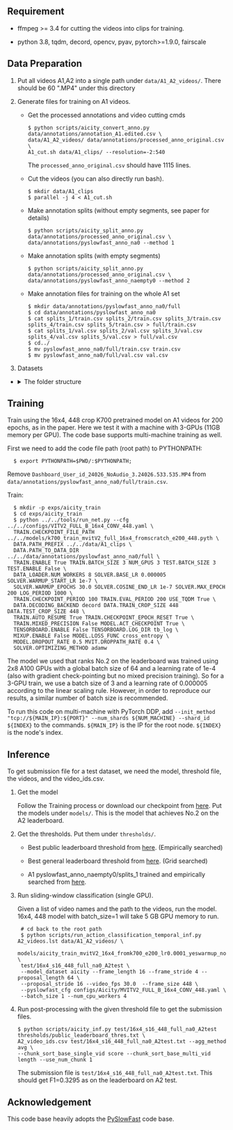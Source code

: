 ## Requirement
  + ffmpeg >= 3.4 for cutting the videos into clips for training.
 
  + python 3.8, tqdm, decord, opencv, pyav, pytorch>=1.9.0, fairscale

## Data Preparation
  1. Put all videos A1,A2 into a single path under `data/A1_A2_videos/`. There should be 60 ".MP4" under this directory
  
  2. Generate files for training on A1 videos.

     + Get the processed annotations and video cutting cmds

       ```
       $ python scripts/aicity_convert_anno.py data/annotations/annotation_A1.edited.csv \
       data/A1_A2_videos/ data/annotations/processed_anno_original.csv \
       A1_cut.sh data/A1_clips/ --resolution=-2:540
       ```
       The `processed_anno_original.csv` should have 1115 lines.

     + Cut the videos (you can also directly run bash).

       ```
       $ mkdir data/A1_clips
       $ parallel -j 4 < A1_cut.sh
       ```

     + Make annotation splits (without empty segments, see paper for details)

       ```
       $ python scripts/aicity_split_anno.py data/annotations/processed_anno_original.csv \
       data/annotations/pyslowfast_anno_na0 --method 1
       ```

     + Make annotation splits (with empty segments)

       ```
       $ python scripts/aicity_split_anno.py data/annotations/processed_anno_original.csv \
       data/annotations/pyslowfast_anno_naempty0 --method 2
       ```

     + Make annotation files for training on the whole A1 set

       ```
       $ mkdir data/annotations/pyslowfast_anno_na0/full
       $ cd data/annotations/pyslowfast_anno_na0
       $ cat splits_1/train.csv splits_2/train.csv splits_3/train.csv splits_4/train.csv splits_5/train.csv > full/train.csv
       $ cat splits_1/val.csv splits_2/val.csv splits_3/val.csv splits_4/val.csv splits_5/val.csv > full/val.csv
       $ cd../
       $ mv pyslowfast_anno_na0/full/train.csv train.csv
       $ mv pyslowfast_anno_na0/full/val.csv val.csv
       ```
  3. Datasets 
  + <details><summary>The folder structure</summary>
    <p>
      #### Datasets
      ```
      /xxxx
        ├──snu_acc
          ├── data
          │   ├── A1_A2_videos (Original Video Files)
          │   ├── A1_clips ( Cutted-clips from running the command parallel -j 4 < A1_cut.sh )
          │   ├── annotations
          │   │   ├── annotation_A1.edited.csv
          │   │   ├── processed_anno_original.csv
          │   │   ├── train.csv
          │   │   ├── val.csv
          │   │   ├── train
          │   │   │   ├── camView1
          │   │   │   │   ├── 0.csv
          │   │   │   │   ├── 1.csv
          │   │   │   │   ├── 2.csv
          │   │   │   │   ├── ...
          │   │   │   │   ├── 15.csv
          │   │   │   │   ├── 16.csv
          │   │   │   │   ├── 17.csv
          │   │   │   │   ├── 0
          │   │   │   │   ├── 1
          │   │   │   │   ├── 2
          │   │   │   │   ├── ...
          │   │   │   │   ├── 15
          │   │   │   │   ├── 16
          │   │   │   │   ├── 17
          │   │   │   ├── camView2
          │   │   │   │   ├── 0.csv
          │   │   │   │   ├── 1.csv
          │   │   │   │   ├── 2.csv
          │   │   │   │   ├── ...
          │   │   │   │   ├── 15.csv
          │   │   │   │   ├── 16.csv
          │   │   │   │   ├── 17.csv
          │   │   │   │   ├── 0
          │   │   │   │   ├── 1
          │   │   │   │   ├── 2
          │   │   │   │   ├── ...
          │   │   │   │   ├── 15
          │   │   │   │   ├── 16
          │   │   │   │   ├── 17
          │   │   │   ├── camView3
          │   │   │   │   ├── 0.csv
          │   │   │   │   ├── 1.csv
          │   │   │   │   ├── 2.csv
          │   │   │   │   ├── ...
          │   │   │   │   ├── 15.csv
          │   │   │   │   ├── 16.csv
          │   │   │   │   ├── 17.csv
          │   │   │   │   ├── 0
          │   │   │   │   ├── 1
          │   │   │   │   ├── 2
          │   │   │   │   ├── ...
          │   │   │   │   ├── 15
          │   │   │   │   ├── 16
          │   │   │   │   ├── 17
          │   │   ├── val
          │   │   │   ├── camView1
          │   │   │   │   ├── 0.csv
          │   │   │   │   ├── 1.csv
          │   │   │   │   ├── 2.csv
          │   │   │   │   ├── ...
          │   │   │   │   ├── 15.csv
          │   │   │   │   ├── 16.csv
          │   │   │   │   ├── 17.csv
          │   │   │   │   ├── 0
          │   │   │   │   ├── 1
          │   │   │   │   ├── 2
          │   │   │   │   ├── ...
          │   │   │   │   ├── 15
          │   │   │   │   ├── 16
          │   │   │   │   ├── 17
          │   │   │   ├── camView2
          │   │   │   │   ├── 0.csv
          │   │   │   │   ├── 1.csv
          │   │   │   │   ├── 2.csv
          │   │   │   │   ├── ...
          │   │   │   │   ├── 15.csv
          │   │   │   │   ├── 16.csv
          │   │   │   │   ├── 17.csv
          │   │   │   │   ├── 0
          │   │   │   │   ├── 1
          │   │   │   │   ├── 2
          │   │   │   │   ├── ...
          │   │   │   │   ├── 15
          │   │   │   │   ├── 16
          │   │   │   │   ├── 17
          │   │   │   ├── camView3
          │   │   │   │   ├── 0.csv
          │   │   │   │   ├── 1.csv
          │   │   │   │   ├── 2.csv
          │   │   │   │   ├── ...
          │   │   │   │   ├── 15.csv
          │   │   │   │   ├── 16.csv
          │   │   │   │   ├── 17.csv
          │   │   │   │   ├── 0
          │   │   │   │   ├── 1
          │   │   │   │   ├── 2
          │   │   │   │   ├── ...
          │   │   │   │   ├── 15
          │   │   │   │   ├── 16
          │   │   │   │   ├── 17
          ├── labels
          ├── pose
          ├── videos
          │   ├── user_id_xxx
          │   │   ├── VIDEO1.MP4
          │   │   ├── VIDEO2.MP4
          │   │   ├── ...
          │   ├── ...
          ├── video_ids.csv
      ```        
    </p>
    </detail>
                                                                                 
    
  
  
     + download pre-trained K700 checkpoints from [here](https://drive.google.com/file/d/1wn1392Kn6CFxcSH6lJpqZky9-PJxqTlY/view?usp=sharing). Put the `k700_train_mvitV2_full_16x4_fromscratch_e200_448.pyth` under `models/`. This model achieves 71.91 top-1 accuracy on Kinetics700 validation sets.

## Training
  Train using the 16x4, 448 crop K700 pretrained model on A1 videos for 200 epochs, as in the paper.
  Here we test it with a machine with 3-GPUs (11GB memory per GPU). The code base supports multi-machine training as well.

  First we need to add the code file path (root path) to PYTHONPATH:

  ```
    $ export PYTHONPATH=$PWD/:$PYTHONPATH;
  ```

  Remove `Dashboard_User_id_24026_NoAudio_3.24026.533.535.MP4` from `data/annotations/pyslowfast_anno_na0/full/train.csv`.

  Train:

  ```
    $ mkdir -p exps/aicity_train
    $ cd exps/aicity_train
    $ python ../../tools/run_net.py --cfg ../../configs/VITV2_FULL_B_16x4_CONV_448.yaml \
    TRAIN.CHECKPOINT_FILE_PATH ../../models/k700_train_mvitV2_full_16x4_fromscratch_e200_448.pyth \
    DATA.PATH_PREFIX ../../data/A1_clips \
    DATA.PATH_TO_DATA_DIR ../../data/annotations/pyslowfast_anno_na0/full \
    TRAIN.ENABLE True TRAIN.BATCH_SIZE 3 NUM_GPUS 3 TEST.BATCH_SIZE 3 TEST.ENABLE False \
    DATA_LOADER.NUM_WORKERS 8 SOLVER.BASE_LR 0.000005 SOLVER.WARMUP_START_LR 1e-7 \
    SOLVER.WARMUP_EPOCHS 30.0 SOLVER.COSINE_END_LR 1e-7 SOLVER.MAX_EPOCH 200 LOG_PERIOD 1000 \
    TRAIN.CHECKPOINT_PERIOD 100 TRAIN.EVAL_PERIOD 200 USE_TQDM True \
    DATA.DECODING_BACKEND decord DATA.TRAIN_CROP_SIZE 448 DATA.TEST_CROP_SIZE 448 \
    TRAIN.AUTO_RESUME True TRAIN.CHECKPOINT_EPOCH_RESET True \
    TRAIN.MIXED_PRECISION False MODEL.ACT_CHECKPOINT True \
    TENSORBOARD.ENABLE False TENSORBOARD.LOG_DIR tb_log \
    MIXUP.ENABLE False MODEL.LOSS_FUNC cross_entropy \
    MODEL.DROPOUT_RATE 0.5 MVIT.DROPPATH_RATE 0.4 \
    SOLVER.OPTIMIZING_METHOD adamw
  ```

  The model we used that ranks No.2 on the leaderboard was trained using 2x8 A100 GPUs with a global batch size of 64 and a learning rate of 1e-4 (also with gradient check-pointing but no mixed precision training). So for a 3-GPU train, we use a batch size of 3 and a learning rate of 0.000005 according to the linear scaling rule. However, in order to reproduce our results, a similar number of batch size is recommended.

  To run this code on multi-machine with PyTorch DDP, add `--init_method "tcp://${MAIN_IP}:${PORT}" --num_shards ${NUM_MACHINE} --shard_id ${INDEX}` to the commands. `${MAIN_IP}` is the IP for the root node. `${INDEX}` is the node's index.

## Inference
  To get submission file for a test dataset, we need the model, threshold file, the videos, and the video_ids.csv.

  1. Get the model

     Follow the Training process or download our checkpoint from [here](https://drive.google.com/file/d/12LQ_2iZZyFJcUjJ6zpU1CcHCbYEmoGJs/view?usp=sharing). Put the models under `models/`. This is the model that achieves No.2 on the A2 leaderboard.

  2. Get the thresholds. Put them under `thresholds/`.

     + Best public leaderboard threshold from [here](https://drive.google.com/file/d/1_TqeoV7MEuVp0LzlN99t3Kj5TvG-1Ry5/view?usp=sharing). (Empirically searched)

     + Best general leaderboard threshold from [here](https://drive.google.com/file/d/1xu3heJctorJ5QDyXCL2z81cUb3B3cwoN/view?usp=sharing). (Grid searched)

     + A1 pyslowfast_anno_naempty0/splits_1 trained and empirically searched from [here](https://drive.google.com/file/d/14gBk-mckw3eKKGu-rJtW2crn_z-4f9ug/view?usp=sharing).

  3. Run sliding-window classification (single GPU).

     Given a list of video names and the path to the videos, run the model.
     16x4, 448 model with batch_size=1 will take 5 GB GPU memory to run.

     ```
      # cd back to the root path
      $ python scripts/run_action_classification_temporal_inf.py A2_videos.lst data/A1_A2_videos/ \
      models/aicity_train_mvitV2_16x4_fromk700_e200_lr0.0001_yeswarmup_nomixup_dp0.5_dpr0.4_adamw_na0_full_448.pyth \
      test/16x4_s16_448_full_na0_A2test \
      --model_dataset aicity --frame_length 16 --frame_stride 4 --proposal_length 64 \
      --proposal_stride 16 --video_fps 30.0  --frame_size 448 \
      --pyslowfast_cfg configs/Aicity/MVITV2_FULL_B_16x4_CONV_448.yaml \
      --batch_size 1 --num_cpu_workers 4
     ```

  4. Run post-processing with the given threshold file to get the submission files.

     ```
     $ python scripts/aicity_inf.py test/16x4_s16_448_full_na0_A2test thresholds/public_leaderboard_thres.txt \
     A2_video_ids.csv test/16x4_s16_448_full_na0_A2test.txt --agg_method avg \
     --chunk_sort_base_single_vid score --chunk_sort_base_multi_vid length --use_num_chunk 1
     ```

     The submission file is `test/16x4_s16_448_full_na0_A2test.txt`. This should get F1=0.3295 as on the leaderboard on A2 test.

## Acknowledgement
  This code base heavily adopts the [PySlowFast](https://github.com/facebookresearch/SlowFast) code base.
